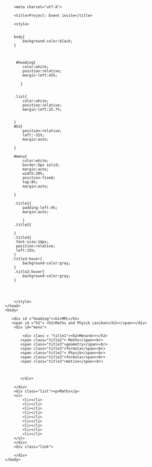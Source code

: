 <!DOCTYPE html>

<html>
    <head>
        
        <meta charset="utf-8">
        
        <title>Project: Event invite</title>
        
        <style>
        
        
        body{
            background-color:black;
        }
         
         
         
         #heading{
            color:white;
            position:relative;
            margin-left:43%;
            
           }
            
            
        .list{
            color:white;
            position:relative;
            margin-left:25.7%;
            
            
        }
        #h2{
            position:relative;
            left:-31%;
            margin:auto;
            
        }
        
        #menu{
            color:white;
            border:5px solid;
            margin:auto;
            width:20%;
            position:fixed;
            top:8%;
            margin:auto;
            
        }
        
        .title1{
            padding-left:4%;
            margin:auto;
            
            }
        .title2{
            
        }
        .title3{
         font-size:14px; 
         position:relative;
         left:15%;
        }
       .title3:hover{
            background-color:gray;
        }
        .title2:hover{
            background-color:gray;
        }
        
        
        
        
        </style>
    </head>
    <body>
        
       <div id ="heading"><h1>MPL</h1>
       <span id ="h2"> <h2>Maths and Physik Lexikon</h2></span></div>
        <div id="menu">
            
            <div class = "title1"><h2>Menu<br></h2>
           <span class="title2"> Maths</span><br>
           <span class="title3">geometry</span><br>
           <span class="title3">formula</span><br>
           <span class="title2"> Physik</span><br>
           <span class="title3">formula</span><br>
           <span class="title3">motion</span><br>
           
               
               
           </div>
            
        </div>
        <div class="list"><p>Maths</p>
        <ul>
            <li></li>
            <li></li>
            <li></li>
            <li></li>
            <li></li>
            <li></li>
            <li></li>
            <li></li>
            <li></li>
        </ul>
        </div>
        <div class="link">
            
        </div>
    </body>
</html>
